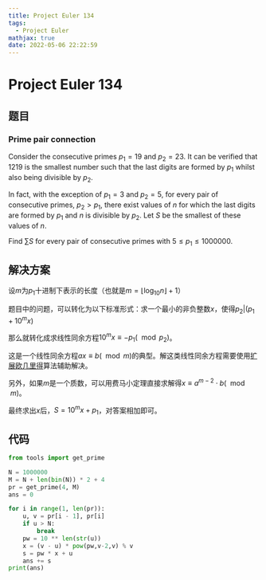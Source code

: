 ```yaml
---
title: Project Euler 134
tags:
  - Project Euler
mathjax: true
date: 2022-05-06 22:22:59
---
```


<escape><!-- more --></escape>


# Project Euler 134
## 题目
### Prime pair connection
Consider the consecutive primes $p_1 = 19$ and $p_2 = 23$. It can be verified that $1219$ is the smallest number such that the last digits are formed by $p_1$ whilst also being divisible by $p_2$.

In fact, with the exception of $p_1 = 3$ and $p_2 = 5$, for every pair of consecutive primes, $p_2 > p_1$, there exist values of $n$ for which the last digits are formed by $p_1$ and $n$ is divisible by $p_2$. Let $S$ be the smallest of these values of $n$.

Find $\sum S$ for every pair of consecutive primes with $5 \leq p_1 \leq 1000000$.


## 解决方案

设$m$为$p_1$十进制下表示的长度（也就是$m=\lfloor\log_{10}n\rfloor+1$）

题目中的问题，可以转化为以下标准形式：求一个最小的非负整数$x$，使得$p_2|(p_1+10^mx)$

那么就转化成求线性同余方程$10^mx\equiv -p_1(\mod p_2)$。

这是一个线性同余方程$ax\equiv b(\mod m)$的典型。解这类线性同余方程需要使用[扩展欧几里得](https://en.wikipedia.org/wiki/Extended_Euclidean_algorithm)算法辅助解决。

另外，如果$m$是一个质数，可以用费马小定理直接求解得$x\equiv a^{m-2}\cdot b(\mod m)$。

最终求出$x$后，$S=10^mx+p_1$，对答案相加即可。

## 代码


```py
from tools import get_prime

N = 1000000
M = N + len(bin(N)) * 2 + 4
pr = get_prime(4, M)
ans = 0

for i in range(1, len(pr)):
    u, v = pr[i - 1], pr[i]
    if u > N:
        break
    pw = 10 ** len(str(u))
    x = (v - u) * pow(pw,v-2,v) % v
    s = pw * x + u
    ans += s
print(ans)

```
